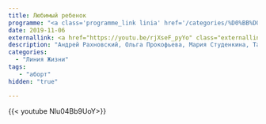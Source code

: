 ```yaml
---
title: Любимый ребенок
programme: "<a class='programme_link linia' href='/categories/%D0%BB%D0%B8%D0%BD%D0%B8%D1%8F-%D0%B6%D0%B8%D0%B7%D0%BD%D0%B8/'>Линия Жизни</a>"
date: 2019-11-06
externallink: <a href="https://youtu.be/rjXseF_pyYo" class="externallink" target="_blank">Полный выпуск </a>
description: "Андрей Рахновский, Ольга Прокофьева, Мария Студенкина, Татьяна Павлова."
categories:
  - "Линия Жизни"
tags:
   - "аборт"
hidden: "true"

---
```

{{< youtube Nlu04Bb9UoY>}}

<!--more-->

